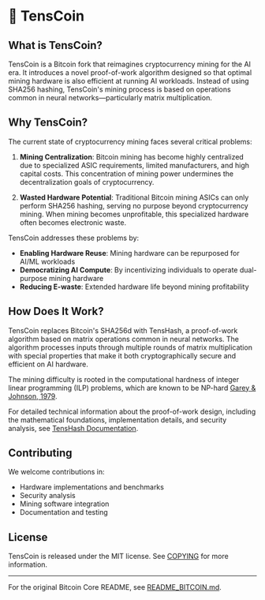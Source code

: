 # 🤖 TensCoin

## What is TensCoin?

TensCoin is a Bitcoin fork that reimagines cryptocurrency mining for the AI era. It introduces a novel proof-of-work algorithm designed so that optimal mining hardware is also efficient at running AI workloads. Instead of using SHA256 hashing, TensCoin's mining process is based on operations common in neural networks—particularly matrix multiplication.

## Why TensCoin?

The current state of cryptocurrency mining faces several critical problems:

1. **Mining Centralization**: Bitcoin mining has become highly centralized due to specialized ASIC requirements, limited manufacturers, and high capital costs. This concentration of mining power undermines the decentralization goals of cryptocurrency.

2. **Wasted Hardware Potential**: Traditional Bitcoin mining ASICs can only perform SHA256 hashing, serving no purpose beyond cryptocurrency mining. When mining becomes unprofitable, this specialized hardware often becomes electronic waste.

TensCoin addresses these problems by:
- **Enabling Hardware Reuse**: Mining hardware can be repurposed for AI/ML workloads
- **Democratizing AI Compute**: By incentivizing individuals to operate dual-purpose mining hardware
- **Reducing E-waste**: Extended hardware life beyond mining profitability

## How Does It Work?

TensCoin replaces Bitcoin's SHA256d with TensHash, a proof-of-work algorithm based on matrix operations common in neural networks. The algorithm processes inputs through multiple rounds of matrix multiplication with special properties that make it both cryptographically secure and efficient on AI hardware.

The mining difficulty is rooted in the computational hardness of integer linear programming (ILP) problems, which are known to be NP-hard [Garey & Johnson, 1979](https://doi.org/10.1137/0207010).

For detailed technical information about the proof-of-work design, including the mathematical foundations, implementation details, and security analysis, see [TensHash Documentation](tens_pow.md).

## Contributing

We welcome contributions in:
- Hardware implementations and benchmarks
- Security analysis
- Mining software integration
- Documentation and testing

## License

TensCoin is released under the MIT license. See [COPYING](COPYING) for more information.

---

For the original Bitcoin Core README, see [README_BITCOIN.md](README_BITCOIN.md).
